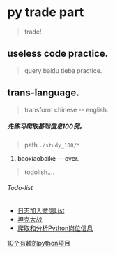 
# py trade part

> trade!

## useless code practice.
> query baidu tieba practice.
## trans-language.
> transform chinese -- english.

##### 先练习爬取基础信息100例。
> path `./study_100/*`
1. baoxiaobaike -- over.

> todolish....

###### Todo-list
* [日志加入微信List](https://segmentfault.com/a/1190000009717078)
* [坦克大战](https://github.com/CharlesPikachu/Games)
* [爬取和分析Python岗位信息](https://link.zhihu.com/?target=https%3A//github.com/chenjiandongx/51job-spider)

[10个有趣的python项目](https://segmentfault.com/p/1210000008951510/read)

